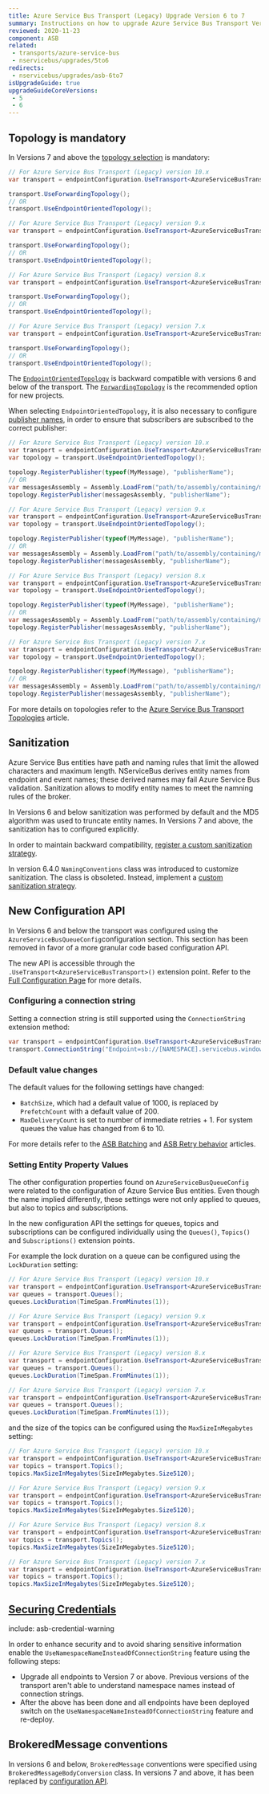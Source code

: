 ```yaml
---
title: Azure Service Bus Transport (Legacy) Upgrade Version 6 to 7
summary: Instructions on how to upgrade Azure Service Bus Transport Version 6 to 7.
reviewed: 2020-11-23
component: ASB
related:
 - transports/azure-service-bus
 - nservicebus/upgrades/5to6
redirects:
 - nservicebus/upgrades/asb-6to7
isUpgradeGuide: true
upgradeGuideCoreVersions:
 - 5
 - 6
---
```



## Topology is mandatory

In Versions 7 and above the [topology selection](/transports/azure-service-bus/legacy/topologies.md) is mandatory:

```csharp
// For Azure Service Bus Transport (Legacy) version 10.x
var transport = endpointConfiguration.UseTransport<AzureServiceBusTransport>();

transport.UseForwardingTopology();
// OR
transport.UseEndpointOrientedTopology();

// For Azure Service Bus Transport (Legacy) version 9.x
var transport = endpointConfiguration.UseTransport<AzureServiceBusTransport>();

transport.UseForwardingTopology();
// OR
transport.UseEndpointOrientedTopology();

// For Azure Service Bus Transport (Legacy) version 8.x
var transport = endpointConfiguration.UseTransport<AzureServiceBusTransport>();

transport.UseForwardingTopology();
// OR
transport.UseEndpointOrientedTopology();

// For Azure Service Bus Transport (Legacy) version 7.x
var transport = endpointConfiguration.UseTransport<AzureServiceBusTransport>();

transport.UseForwardingTopology();
// OR
transport.UseEndpointOrientedTopology();
```

The [`EndpointOrientedTopology`](/transports/azure-service-bus/legacy/topologies.md#versions-7-and-above-endpoint-oriented-topology) is backward compatible with versions 6 and below of the transport. The [`ForwardingTopology`](/transports/azure-service-bus/legacy/topologies.md#versions-7-and-above-forwarding-topology) is the recommended option for new projects.

When selecting `EndpointOrientedTopology`, it is also necessary to configure [publisher names](/transports/azure-service-bus/legacy/publisher-names-configuration.md), in order to ensure that subscribers are subscribed to the correct publisher:

```csharp
// For Azure Service Bus Transport (Legacy) version 10.x
var transport = endpointConfiguration.UseTransport<AzureServiceBusTransport>();
var topology = transport.UseEndpointOrientedTopology();

topology.RegisterPublisher(typeof(MyMessage), "publisherName");
// OR
var messagesAssembly = Assembly.LoadFrom("path/to/assembly/containing/messages");
topology.RegisterPublisher(messagesAssembly, "publisherName");

// For Azure Service Bus Transport (Legacy) version 9.x
var transport = endpointConfiguration.UseTransport<AzureServiceBusTransport>();
var topology = transport.UseEndpointOrientedTopology();

topology.RegisterPublisher(typeof(MyMessage), "publisherName");
// OR
var messagesAssembly = Assembly.LoadFrom("path/to/assembly/containing/messages");
topology.RegisterPublisher(messagesAssembly, "publisherName");

// For Azure Service Bus Transport (Legacy) version 8.x
var transport = endpointConfiguration.UseTransport<AzureServiceBusTransport>();
var topology = transport.UseEndpointOrientedTopology();

topology.RegisterPublisher(typeof(MyMessage), "publisherName");
// OR
var messagesAssembly = Assembly.LoadFrom("path/to/assembly/containing/messages");
topology.RegisterPublisher(messagesAssembly, "publisherName");

// For Azure Service Bus Transport (Legacy) version 7.x
var transport = endpointConfiguration.UseTransport<AzureServiceBusTransport>();
var topology = transport.UseEndpointOrientedTopology();

topology.RegisterPublisher(typeof(MyMessage), "publisherName");
// OR
var messagesAssembly = Assembly.LoadFrom("path/to/assembly/containing/messages");
topology.RegisterPublisher(messagesAssembly, "publisherName");
```

For more details on topologies refer to the [Azure Service Bus Transport Topologies](/transports/azure-service-bus/legacy/topologies.md) article.


## Sanitization

Azure Service Bus entities have path and naming rules that limit the allowed characters and maximum length.  NServiceBus derives entity names from endpoint and event names; these derived names may fail Azure Service Bus validation. Sanitization allows to modify entity names to meet the namning rules of the broker.

In Versions 6 and below sanitization was performed by default and the MD5 algorithm was used to truncate entity names. In Versions 7 and above, the sanitization has to configured explicitly.

In order to maintain backward compatibility, [register a custom sanitization strategy](/transports/azure-service-bus/legacy/sanitization.md#automated-sanitization-backward-compatibility-with-versions-6-and-below).

In version 6.4.0 `NamingConventions` class was introduced to customize sanitization. The class is obsoleted. Instead, implement a [custom sanitization strategy](/transports/azure-service-bus/legacy/sanitization.md#sanitization).


## New Configuration API

In Versions 6 and below the transport was configured using the `AzureServiceBusQueueConfig`configuration section. This section has been removed in favor of a more granular code based configuration API.

The new API is accessible through the `.UseTransport<AzureServiceBusTransport>()` extension point. Refer to the [Full Configuration Page](/transports/azure-service-bus/legacy/configuration/full.md) for more details.


### Configuring a connection string

Setting a connection string is still supported using the `ConnectionString` extension method:

```csharp
var transport = endpointConfiguration.UseTransport<AzureServiceBusTransport>();
transport.ConnectionString("Endpoint=sb://[NAMESPACE].servicebus.windows.net/;SharedAccessKeyName=[KEYNAME];SharedAccessKey=[KEY]");
```


### Default value changes

The default values for the following settings have changed:

 * `BatchSize`, which had a default value of 1000, is replaced by `PrefetchCount` with a default value of 200. 
 * `MaxDeliveryCount` is set to number of immediate retries + 1. For system queues the value has changed from 6 to 10.

For more details refer to the [ASB Batching](/transports/azure-service-bus/legacy/batching.md) and [ASB Retry behavior](/transports/azure-service-bus/legacy/retries.md) articles. 

### Setting Entity Property Values

The other configuration properties found on `AzureServiceBusQueueConfig` were related to the configuration of Azure Service Bus entities. Even though the name implied differently, these settings were not only applied to queues, but also to topics and subscriptions.

In the new configuration API the settings for queues, topics and subscriptions can be configured individually using the `Queues()`, `Topics()` and `Subscriptions()` extension points.

For example the lock duration on a queue can be configured using the `LockDuration` setting:

```csharp
// For Azure Service Bus Transport (Legacy) version 10.x
var transport = endpointConfiguration.UseTransport<AzureServiceBusTransport>();
var queues = transport.Queues();
queues.LockDuration(TimeSpan.FromMinutes(1));

// For Azure Service Bus Transport (Legacy) version 9.x
var transport = endpointConfiguration.UseTransport<AzureServiceBusTransport>();
var queues = transport.Queues();
queues.LockDuration(TimeSpan.FromMinutes(1));

// For Azure Service Bus Transport (Legacy) version 8.x
var transport = endpointConfiguration.UseTransport<AzureServiceBusTransport>();
var queues = transport.Queues();
queues.LockDuration(TimeSpan.FromMinutes(1));

// For Azure Service Bus Transport (Legacy) version 7.x
var transport = endpointConfiguration.UseTransport<AzureServiceBusTransport>();
var queues = transport.Queues();
queues.LockDuration(TimeSpan.FromMinutes(1));
```

and the size of the topics can be configured using the `MaxSizeInMegabytes` setting:

```csharp
// For Azure Service Bus Transport (Legacy) version 10.x
var transport = endpointConfiguration.UseTransport<AzureServiceBusTransport>();
var topics = transport.Topics();
topics.MaxSizeInMegabytes(SizeInMegabytes.Size5120);

// For Azure Service Bus Transport (Legacy) version 9.x
var transport = endpointConfiguration.UseTransport<AzureServiceBusTransport>();
var topics = transport.Topics();
topics.MaxSizeInMegabytes(SizeInMegabytes.Size5120);

// For Azure Service Bus Transport (Legacy) version 8.x
var transport = endpointConfiguration.UseTransport<AzureServiceBusTransport>();
var topics = transport.Topics();
topics.MaxSizeInMegabytes(SizeInMegabytes.Size5120);

// For Azure Service Bus Transport (Legacy) version 7.x
var transport = endpointConfiguration.UseTransport<AzureServiceBusTransport>();
var topics = transport.Topics();
topics.MaxSizeInMegabytes(SizeInMegabytes.Size5120);
```


## [Securing Credentials](/transports/azure-service-bus/legacy/securing-connection-strings.md)

include: asb-credential-warning

In order to enhance security and to avoid sharing sensitive information enable the `UseNamespaceNameInsteadOfConnectionString` feature using the following steps:

 * Upgrade all endpoints to Version 7 or above. Previous versions of the transport aren't able to understand namespace names instead of connection strings.
 * After the above has been done and all endpoints have been deployed switch on the `UseNamespaceNameInsteadOfConnectionString` feature and re-deploy.


## BrokeredMessage conventions

In versions 6 and below, `BrokeredMessage` conventions were specified using `BrokeredMessageBodyConversion` class. In versions 7 and above, it has been replaced by [configuration API](/transports/azure-service-bus/legacy/brokered-message-creation.md).
